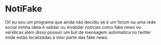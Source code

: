 # NotiFake
Oi! eu sou um programa que ainda não decidiu se é um forúm ou uma rede social minha ideia é validar ou invalidar noticias como fake news ou verídicas além disso possuir um bot de mensagem automatica no twitter onde estão localizadas a mior parte das fake news.
